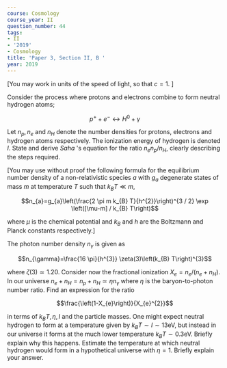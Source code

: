 ```yaml
---
course: Cosmology
course_year: II
question_number: 44
tags:
- II
- '2019'
- Cosmology
title: 'Paper 3, Section II, B '
year: 2019
---
```




[You may work in units of the speed of light, so that $c=1 .$ ]

Consider the process where protons and electrons combine to form neutral hydrogen atoms;

$$p^{+}+e^{-} \leftrightarrow H^{0}+\gamma$$

Let $n_{p}, n_{e}$ and $n_{H}$ denote the number densities for protons, electrons and hydrogen atoms respectively. The ionization energy of hydrogen is denoted $I$. State and derive $S a h a$ 's equation for the ratio $n_{e} n_{p} / n_{H}$, clearly describing the steps required.

[You may use without proof the following formula for the equilibrium number density of a non-relativistic species $a$ with $g_{a}$ degenerate states of mass $m$ at temperature $T$ such that $k_{B} T \ll m$,

$$n_{a}=g_{a}\left(\frac{2 \pi m k_{B} T}{h^{2}}\right)^{3 / 2} \exp \left([\mu-m] / k_{B} T\right)$$

where $\mu$ is the chemical potential and $k_{B}$ and $h$ are the Boltzmann and Planck constants respectively.]

The photon number density $n_{\gamma}$ is given as

$$n_{\gamma}=\frac{16 \pi}{h^{3}} \zeta(3)\left(k_{B} T\right)^{3}$$

where $\zeta(3) \simeq 1.20$. Consider now the fractional ionization $X_{e}=n_{e} /\left(n_{e}+n_{H}\right)$. In our universe $n_{e}+n_{H}=n_{p}+n_{H} \simeq \eta n_{\gamma}$ where $\eta$ is the baryon-to-photon number ratio. Find an expression for the ratio

$$\frac{\left(1-X_{e}\right)}{X_{e}^{2}}$$

in terms of $k_{B} T, \eta, I$ and the particle masses. One might expect neutral hydrogen to form at a temperature given by $k_{B} T \sim I \sim 13 \mathrm{eV}$, but instead in our universe it forms at the much lower temperature $k_{B} T \sim 0.3 \mathrm{eV}$. Briefly explain why this happens. Estimate the temperature at which neutral hydrogen would form in a hypothetical universe with $\eta=1$. Briefly explain your answer.